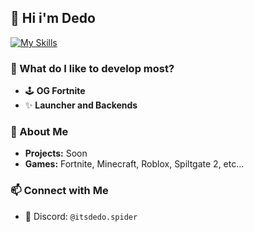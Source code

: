## 👋 Hi i'm Dedo

[![My Skills](https://skillicons.dev/icons?i=github,discord)](https://skillicons.dev)

### 👀 What do I like to develop most?  
- 🕹️ **OG Fortnite**  
- ✨ **Launcher and Backends**

### 🧐 About Me
- **Projects:** Soon
- **Games:** Fortnite, Minecraft, Roblox, Spiltgate 2, etc...

### 📫 Connect with Me  
- 💬 Discord: `@itsdedo.spider`


<!--
**ItsDedo/ItsDedo** is a ✨ _special_ ✨ repository because its `README.md` (this file) appears on your GitHub profile.

Here are some ideas to get you started:

- 🔭 I’m currently working on ...
- 🌱 I’m currently learning ...
- 👯 I’m looking to collaborate on ...
- 🤔 I’m looking for help with ...
- 💬 Ask me about ...
- 📫 How to reach me: ...
- 😄 Pronouns: ...
- ⚡ Fun fact: ...
-->

